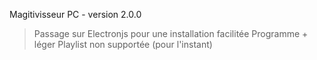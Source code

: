 Magitivisseur PC - version 2.0.0

> Passage sur Electronjs pour une installation facilitée
> Programme + léger
> Playlist non supportée (pour l'instant)